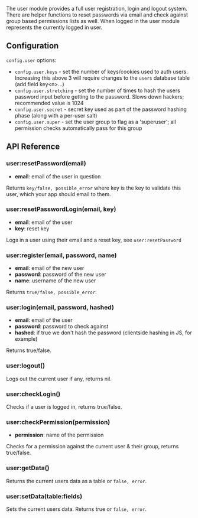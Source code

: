 The user module provides a full user registration, login and logout system. There are helper functions to reset passwords via email and check against group based permissions lists as well. When logged in the user module represents the currently logged in user.

## Configuration

`config.user` options:

+ `config.user.keys` - set the number of keys/cookies used to auth users. Increasing this above 3 will require changes to the `users` database table (add field key<n\>...)
+ `config.user.stretching` - set the number of times to hash the users password input before getting to the password. Slows down hackers; recommended value is 1024
+ `config.user.secret` - secret key used as part of the password hashing phase (along with a per-user salt)
+ `config.user.super` - set the user group to flag as a 'superuser'; all permission checks automatically pass for this group


## API Reference

### user:resetPassword(email)

+ **email**: email of the user in question

Returns `key/false, possible_error` where key is the key to validate this user, which your app should email to them.


### user:resetPasswordLogin(email, key)

+ **email**: email of the user
+ **key**: reset key

Logs in a user using their email and a reset key, see `user:resetPassword`


### user:register(email, password, name)

+ **email**: email of the new user
+ **password**: password of the new user
+ **name**: username of the new user

Returns `true/false, possible_error`.


### user:login(email, password, hashed)

+ **email**: email of the user
+ **password**: password to check against
+ **hashed**: if true we don't hash the password (clientside hashing in JS, for example)

Returns true/false.


### user:logout()

Logs out the current user if any, returns nil.


### user:checkLogin()

Checks if a user is logged in, returns true/false.


### user:checkPermission(permission)

+ **permission**: name of the permission

Checks for a permission against the current user & their group, returns true/false.


### user:getData()

Returns the current users data as a table or `false, error`.


### user:setData(table:fields)

Sets the current users data. Returns true or `false, error`.